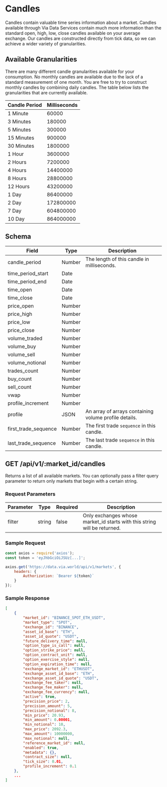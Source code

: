 # Candles

Candles contain valuable time series information about a market. Candles available through Via Data Services contain much more information than the standard open, high, low, close candles available on your average exchange. Our candles are constructed directly from tick data, so we can achieve a wider variety of granularities.

## Available Granularities

There are many different candle granularities available for your consumption. No monthly candles are available due to the lack of a standard measurement of one month. You are free to try to construct monthly candles by combining daily candles. The table below lists the granularities that are currently available.

| Candle Period | Milliseconds |
|---------------|--------------|
| 1 Minute | 60000 |
| 3 Minutes | 180000 |
| 5 Minutes | 300000 |
| 15 Minutes | 900000 |
| 30 Minutes | 1800000 |
| 1 Hour | 3600000 |
| 2 Hours | 7200000 |
| 4 Hours | 14400000 |
| 8 Hours | 28800000 |
| 12 Hours | 43200000 |
| 1 Day | 86400000 |
| 2 Day | 172800000 |
| 7 Day | 604800000 |
| 10 Day | 864000000 |

## Schema

| Field | Type | Description |
|-------|------|-------------|
| candle_period        | Number | The length of this candle in milliseconds. |
| time_period_start    | Date |  |
| time_period_end      | Date |  |
| time_open            | Date |  |
| time_close           | Date |  |
| price_open           | Number |  |
| price_high           | Number |  |
| price_low            | Number |  |
| price_close          | Number |  |
| volume_traded        | Number |  |
| volume_buy           | Number |  |
| volume_sell          | Number |  |
| volume_notional      | Number |  |
| trades_count         | Number |  |
| buy_count            | Number |  |
| sell_count           | Number |  |
| vwap                 | Number |  |
| profile_increment    | Number |  |
| profile              | JSON | An array of arrays containing volume profile details. |
| first_trade_sequence | Number | The first trade `sequence` in this candle. |
| last_trade_sequence  | Number | The last trade `sequence` in this candle. |

## GET /api/v1/:market_id/candles

Returns a list of all available markets. You can optionally pass a filter query parameter to return only markets that begin with a certain string.

### Request Parameters

| Parameter | Type | Required | Description |
|-----------|------|----------|-------------|
| filter    | string | false | Only exchanges whose market_id starts with this string will be returned. |

### Sample Request

``` javascript
const axios = require('axios');
const token = 'eyJhbGciOiJSUz[...]';

axios.get('https://data.via.world/api/v1/markets', {
    headers: {
        Authorization: `Bearer ${token}`
    }
});
```

### Sample Response
``` json
[
    {
        "market_id": "BINANCE_SPOT_ETH_USDT",
        "market_type": "SPOT",
        "exchange_id": "BINANCE",
        "asset_id_base": "ETH",
        "asset_id_quote": "USDT",
        "future_delivery_time": null,
        "option_type_is_call": null,
        "option_strike_price": null,
        "option_contract_unit": null,
        "option_exercise_style": null,
        "option_expiration_time": null,
        "exchange_market_id": "ETHUSDT",
        "exchange_asset_id_base": "ETH",
        "exchange_asset_id_quote": "USDT",
        "exchange_fee_taker": null,
        "exchange_fee_maker": null,
        "exchange_fee_currency": null,
        "active": true,
        "precision_price": 2,
        "precision_amount": 5,
        "precision_notional": 8,
        "min_price": 20.93,
        "min_amount": 0.00001,
        "min_notional": 10,
        "max_price": 2092.3,
        "max_amount": 10000000,
        "max_notional": null,
        "reference_market_id": null,
        "enabled": true,
        "metadata": {},
        "contract_size": null,
        "tick_size": 0.01,
        "profile_increment": 0.1
    },
    ...
]
```
